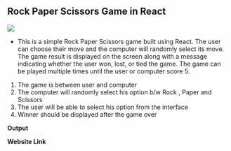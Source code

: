  
## Rock Paper Scissors Game in React ##
![](https://img.shields.io/badge/-Task---brightgreen)

- This is a simple Rock Paper Scissors game built using React. The user can choose their move and the computer will randomly select its move. The game result is displayed on the screen along with a message indicating whether the user won, lost, or tied the game. The game can be played multiple times until the user or computer score 5.  

1. The game is between user and computer
2. The computer will randomly select his option b/w Rock , Paper and Scissors
3. The user will be able to select his option from the interface
4. Winner should be displayed after the game over



**Output**


**Website Link**
